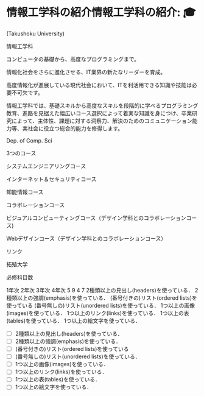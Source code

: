 # 情報工学科の紹介情報工学科の紹介: 🎓

(Takushoku University)

情報工学科

コンピュータの基礎から、高度なプログラミングまで。

情報化社会をさらに進化させる、IT業界の新たなリーダーを育成。

高度情報化が進展している現代社会において、ITを利活用できる知識や技能は必要不可欠です。

情報工学科では、基礎スキルから高度なスキルを段階的に学べるプログラミング教育、進路を見据えた幅広いコース選択によって着実な知識を身につけ、卒業研究によって、主体性、課題に対する洞察力、解決のためのコミュニケーション能力等、実社会に役立つ総合的能力を修得します。

Dep. of Comp. Sci

3つのコース

システムエンジニアリングコース

インターネット＆セキュリティコース

知能情報コース

コラボレーションコース

ビジュアルコンピューティングコース（デザイン学科とのコラボレーションコース)

Webデザインコース（デザイン学科とのコラボレーションコース）

リンク

拓殖大学

必修科目数

1年次	2年次	3年次	4年次
5	9	4	7
 2種類以上の見出し(headers)を使っている．
 2種類以上の強調(emphasis)を使っている．
 (番号付きの)リスト(ordered lists)を使っている
 (番号無しの)リスト(unordered lists)を使っている．
 1つ以上の画像(images)を使っている．
 1つ以上のリンク(links)を使っている．
 1つ以上の表(tables)を使っている．
 1つ以上の絵文字を使っている．
<!-- Markdown記法を使って学科の紹介ページを作る -->

<!-- この部分より上に記述を追加して下のチェックボックスで確認する -->
- [ ] 2種類以上の見出し(headers)を使っている．
- [ ] 2種類以上の強調(emphasis)を使っている．
- [ ] (番号付きの)リスト(ordered lists)を使っている
- [ ] (番号無しの)リスト(unordered lists)を使っている．
- [ ] 1つ以上の画像(images)を使っている．
- [ ] 1つ以上のリンク(links)を使っている．
- [ ] 1つ以上の表(tables)を使っている．
- [ ] 1つ以上の絵文字を使っている．
